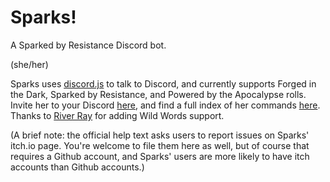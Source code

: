 # Sparks!

A Sparked by Resistance Discord bot.

(she/her)

Sparks uses [discord.js](https://discord.js.org/#/) to talk to Discord, and currently supports Forged in the Dark, Sparked by Resistance, and Powered by the Apocalypse rolls. Invite her to your Discord [here](https://discord.com/api/oauth2/authorize?client_id=968292422046064691&permissions=277025392640&scope=bot%20applications.commands), and find a full index of her commands [here](help-text.md). Thanks to [River Ray](https://riverray.itch.io) for adding Wild Words support.

(A brief note: the official help text asks users to report issues on Sparks' itch.io page. You're welcome to file them here as well, but of course that requires a Github account, and Sparks' users are more likely to have itch accounts than Github accounts.)
